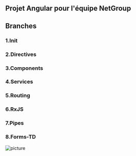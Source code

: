 ## Projet Angular pour l'équipe NetGroup

## Branches 

### 1.Init
### 2.Directives
### 3.Components
### 4.Services
### 5.Routing
### 6.RxJS
### 7.Pipes
### 8.Forms-TD

![picture](src/assets/tasksapp.png)
